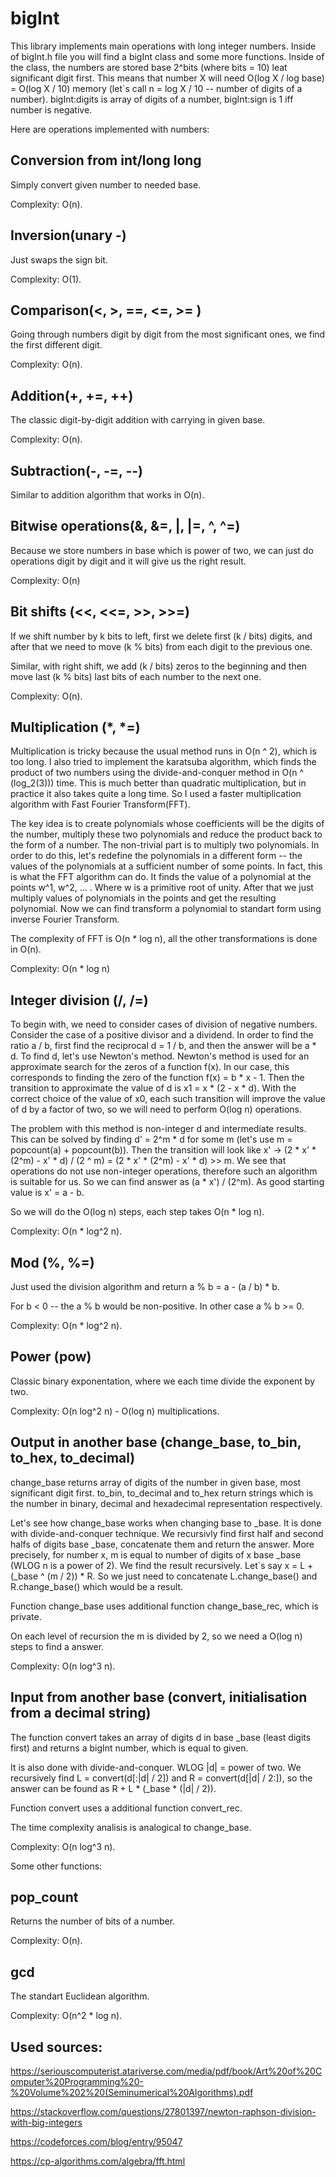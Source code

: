 # bigInt

This library implements main operations with long integer numbers. Inside of bigInt.h file you will find a bigInt class and some more functions. Inside of the class, the numbers are stored base 2^bits (where bits = 10) leat significant digit first. This means that number X will need O(log X / log base) = O(log X / 10) memory (let`s call n = log X / 10 -- number of digits of a number). bigInt:digits is array of digits of a number, bigInt:sign is 1 iff number is negative.

Here are operations implemented with numbers:

## Сonversion from int/long long

Simply convert given number to needed base.

Complexity: O(n).

## Inversion(unary -)

Just swaps the sign bit.

Complexity: O(1).

## Сomparison(<, >, ==, <=, >= )

Going through numbers digit by digit from the most significant ones, we find the first different digit.

Complexity: O(n).

## Addition(+, +=, ++)

The classic digit-by-digit addition with carrying in given base. 

Complexity: O(n).

## Subtraction(-, -=, --)

Similar to addition algorithm that works in O(n).

## Bitwise operations(&, &=, |, |=, ^, ^=)

Because we store numbers in base which is power of two, we can just do operations digit by digit and it will give us the right result.
 
Complexity: O(n)

## Bit shifts (<<, <<=, >>, >>=)

If we shift number by k bits to left, first we delete first (k / bits) digits, and after that we need to move (k % bits) from each digit to the previous one.

Similar, with right shift, we add (k / bits) zeros to the beginning and then move last (k % bits) last bits of each number to the next one.

Complexity: O(n).

## Multiplication (*, *=)

Multiplication is tricky because the usual method runs in O(n ^ 2), which is too long. I also tried to implement the karatsuba algorithm, which finds the product of two numbers using the divide-and-conquer method in O(n ^ (log_2(3))) time. This is much better than quadratic multiplication, but in practice it also takes quite a long time. So I used a faster multiplication algorithm with Fast Fourier Transform(FFT).

The key idea is to create polynomials whose coefficients will be the digits of the number, multiply these two polynomials and reduce the product back to the form of a number. The non-trivial part is to multiply two polynomials. In order to do this, let's redefine the polynomials in a different form -- the values ​​of the polynomials at a sufficient number of some points. In fact, this is what the FFT algorithm can do. It finds the value of a polynomial at the points w^1, w^2, ... . Where w is a primitive root of unity. After that we just multiply values of polynomials in the points and get the resulting polynomial. Now we can find transform a polynomial to standart form using inverse Fourier Transform.

The complexity of FFT is O(n * log n), all the other transformations is done in O(n).

Complexity: O(n * log n)

## Integer division (/, /=)

To begin with, we need to consider cases of division of negative numbers. Consider the case of a positive divisor and a dividend. In order to find the ratio a / b, first find the reciprocal d = 1 / b, and then the answer will be a * d. To find d, let's use Newton's method. Newton's method is used for an approximate search for the zeros of a function f(x). In our case, this corresponds to finding the zero of the function f(x) = b * x - 1. Then the transition to approximate the value of d is x1 = x * (2 - x * d). With the correct choice of the value of x0, each such transition will improve the value of d by a factor of two, so we will need to perform O(log n) operations. 

The problem with this method is non-integer d and intermediate results. This can be solved by finding d' = 2^m * d for some m (let's use m = popcount(a) + popcount(b)). Then the transition will look like x' -> (2 * x' * (2^m) - x' * d) / (2 ^ m) = (2 * x' * (2^m) - x' * d) >> m. We see that operations do not use non-integer operations, therefore such an algorithm is suitable for us. So we can find answer as (a * x') / (2^m). As good starting value is x' = a - b.

So we will do the O(log n) steps, each step takes O(n * log n).

Complexity: O(n * log^2 n).

## Mod (%, %=)

Just used the division algorithm and return a % b = a - (a / b) * b.

For b < 0 -- the a % b would be non-positive. In other case a % b >= 0.

Complexity: O(n * log^2 n).

## Power (pow)

Classic binary exponentation, where we each time divide the exponent by two.

Complexity: O(n log^2 n) - O(log n) multiplications.

## Output in another base (change_base, to_bin, to_hex, to_decimal)

change_base returns array of digits of the number in given base, most significant digit first.
to_bin, to_decimal and to_hex return strings which is the number in binary, decimal and hexadecimal representation respectively.

Let's see how change_base works when changing base to _base. It is done with divide-and-conquer technique. We recursivly find first half and second halfs of digits base _base, concatenate them and return the answer. More precisely, for number x, m is equal to number of digits of x base _base (WLOG n is a power of 2). We find the result recursively. Let`s say x = L + (_base ^ (m / 2)) * R. So we just need to concatenate L.change_base() and R.change_base() which would be a result.

Function change_base uses additional function change_base_rec, which is private.

On each level of recursion the m is divided by 2, so we need a O(log n) steps to find a answer.

Complexity: O(n log^3 n).

## Input from another base (convert, initialisation from a decimal string)

The function convert takes an array of digits d in base _base (least digits first) and returns a bigInt number, which is equal to given.

It is also done with divide-and-conquer. WLOG |d| = power of two. We recursively find L = convert(d[:|d| / 2]) and R = convert(d[|d| / 2:]), so the answer can be found as R + L * (_base * (|d| / 2)).

Function convert uses a additional function convert_rec.

The time complexity analisis is analogical to change_base.

Complexity: O(n log^3 n).

Some other functions:

## pop_count

Returns the number of bits of a number.

Complexity: O(n).

## gcd

The standart Euclidean algorithm.

Complexity: O(n^2 * log n).

## Used sources:

https://seriouscomputerist.atariverse.com/media/pdf/book/Art%20of%20Computer%20Programming%20-%20Volume%202%20(Seminumerical%20Algorithms).pdf

https://stackoverflow.com/questions/27801397/newton-raphson-division-with-big-integers

https://codeforces.com/blog/entry/95047

https://cp-algorithms.com/algebra/fft.html
